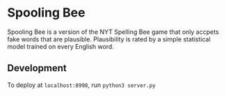 # Spooling Bee

Spooling Bee is a version of the NYT Spelling Bee game that only accpets fake
words that are plausible. Plausibility is rated by a simple statistical model
trained on every English word.

## Development
To deploy at `localhost:8998`, run `python3 server.py`
